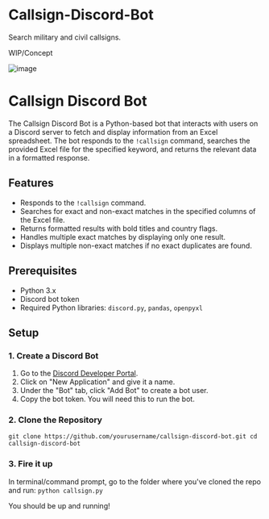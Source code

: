 # Callsign-Discord-Bot
Search military and civil callsigns. 

WIP/Concept

![image](https://github.com/user-attachments/assets/1c7fcea1-2f6b-465a-b5f8-38de5f83fc2a)

# Callsign Discord Bot

The Callsign Discord Bot is a Python-based bot that interacts with users on a Discord server to fetch and display information from an Excel spreadsheet. The bot responds to the `!callsign` command, searches the provided Excel file for the specified keyword, and returns the relevant data in a formatted response.

## Features

- Responds to the `!callsign` command.
- Searches for exact and non-exact matches in the specified columns of the Excel file.
- Returns formatted results with bold titles and country flags.
- Handles multiple exact matches by displaying only one result.
- Displays multiple non-exact matches if no exact duplicates are found.

## Prerequisites

- Python 3.x
- Discord bot token
- Required Python libraries: `discord.py`, `pandas`, `openpyxl`

## Setup

### 1. Create a Discord Bot

1. Go to the [Discord Developer Portal](https://discord.com/developers/applications).
2. Click on "New Application" and give it a name.
3. Under the "Bot" tab, click "Add Bot" to create a bot user.
4. Copy the bot token. You will need this to run the bot.

### 2. Clone the Repository

`git clone https://github.com/yourusername/callsign-discord-bot.git
cd callsign-discord-bot`

### 3. Fire it up

In terminal/command prompt, go to the folder where you've cloned the repo and run:
`python callsign.py`

You should be up and running! 

